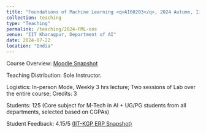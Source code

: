 ```yaml
---
title: "Foundations of Machine Learning <q>AI60203</q>, 2024 Autumn, IIT Kharagpur"
collection: teaching
type: "Teaching"
permalink: /teaching/2024-FML-ons
venue: "IIT Kharagpur, Department of AI"
date: 2024-07-22
location: "India"
---
```

Course Overview: <a href="../files/2024SA_FML_Moodle_ons.pdf">Moodle Snapshot</a>
<p>
Teaching Distribution: Sole Instructor. 
</p>
<p>
Logistics: In-person Mode, Weekly 3 hrs lecture; Two sessions of Lab over the entire course; Credits: 3
</p>
<p>
Students: 125 (Core subject for M-Tech in AI + UG/PG students from all departments, selected based on CGPAs)
</p>
<p>
Student Feedback: 4.15/5 <a href="../files/2024SA_ML_feedback_ons.jpg">(IIT-KGP ERP Snapshot)</a>
</p>


